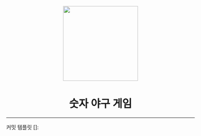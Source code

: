 <p align="middle" >
  <img width="200px;" src="https://github.com/woowacourse/javascript-baseball-precourse/blob/main/images/baseball_icon.png?raw=true"/>
</p>
<h1 align="middle">숫자 야구 게임</h1>



---
커밋 템플릿
[<label>]: <title> 

제목은 한글로 작성
제목을 작성하고 반드시 빈 줄 한 줄을 만들어야 함
제목에 .(마침표) 금지
<label> 리스트
feature : 새로운 기능
bug : 버그 수정
update : 기존의 코드 및 파일 업데이트
docs : 문서 (문서 추가, 수정, 삭제)
test : 테스트 용
etc : 기타 변경사항
<description>
내용의 길이는 한 줄당 60글자 내외에서 줄 바꿈. 한글로 간단 명료하게 작성
어떻게 보다는 무엇을, 왜 변경했는지를 작성할 것 (필수)
<issue-number>
연관된 이슈 첨부, 여러 개 추가 가능
참고: https://jeong-pro.tistory.com/207

---
구현할 기능 목록 정리


<br>

### 💻 실행 결과



<br>

---


